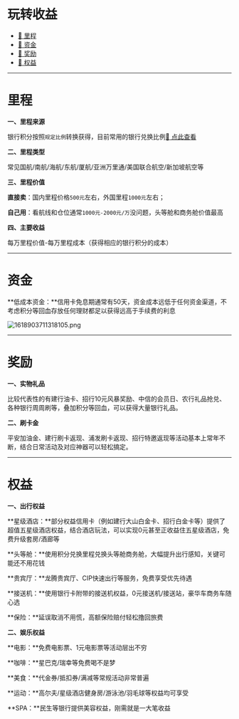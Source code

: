 # 玩转收益

- [:link: 里程](#里程)
- [:link: 资金](#资金)
- [:link: 奖励](#奖励)
- [:link: 权益](#权益)

---

# 里程

**一、里程来源**

银行积分按照`规定比例`转换获得，目前常用的银行兑换比例[:link: 点此查看](start/form#里程兑换)

**二、里程类型**

常见国航/南航/海航/东航/厦航/亚洲万里通/美国联合航空/新加坡航空等

**三、里程价值**

**直接卖**：国内里程价格`500元`左右，外国里程`1000元`左右；

**自己用**：看航线和仓位通常`1000元-2000元/万`没问题，头等舱和商务舱价值最高

**四、主要收益**

每万里程价值-每万里程成本（获得相应的银行积分的成本）

---

# 资金

**低成本资金：**信用卡免息期通常有50天，资金成本远低于任何资金渠道，不考虑积分等回血存放任何理财都足以获得远高于手续费的利息

![1618903711318105.png](https://cos.zjkmkj.com/media/2024/08/20/780a18bf40532120f6c2a1e14ef3eb6d-2.webp)

---

# 奖励

**一、实物礼品**

比较代表性的有建行油卡、招行10元风暴奖励、中信的会员日、农行礼品抢兑、各种银行周周刷等，叠加积分等回血，可以获得大量银行礼品。

**二、刷卡金**

平安加油金、建行刷卡返现、浦发刷卡返现、招行特邀返现等活动基本上常年不断，结合日常活动及对应神器可以轻松搞定。

---

# 权益

**一、出行权益**

**星级酒店：**部分权益信用卡（例如建行大山白金卡、招行白金卡等）提供了超值五星级酒店权益，结合酒店玩法，可以实现0元甚至正收益住五星级酒店，免费升级套房/酒廊等

**头等舱：**使用积分兑换里程兑换头等舱商务舱，大幅提升出行感知，关键可能还不用花钱

**贵宾厅：**龙腾贵宾厅、CIP快速出行等服务，免费享受优先待遇

**接送机：**使用银行卡附带的接送机权益，0元接送机/接送站，豪华车商务车随心选

**保险：**延误取消不用慌，高额保险赔付轻松撸回旅费

**二、娱乐权益**

**电影：**免费电影票、1元电影票等活动层出不穷

**咖啡：**星巴克/瑞幸等免费喝不是梦

**美食：**代金券/抵扣券/满减等常规活动非常普遍

**运动：**高尔夫/星级酒店健身房/游泳池/羽毛球等权益均可享受

**SPA：**民生等银行提供美容权益，刚需就是一大笔收益
